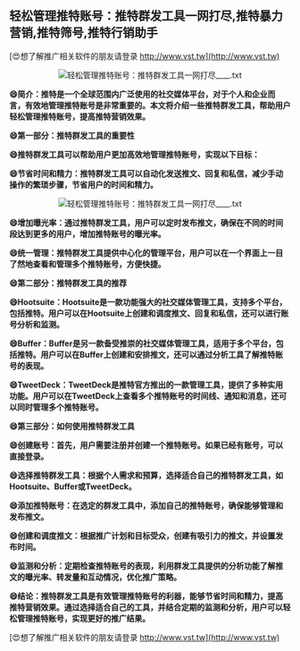## **轻松管理推特账号：推特群发工具一网打尽,推特暴力营销,推特筛号,推特行销助手**

[😍想了解推广相关软件的朋友请登录 http://www.vst.tw](http://www.vst.tw)

 <center><img src="https://vst.tw/MP4/tuiguang/png/7.png" alt="轻松管理推特账号：推特群发工具一网打尽____.txt"></center>

**😄简介：推特是一个全球范围内广泛使用的社交媒体平台，对于个人和企业而言，有效地管理推特账号是非常重要的。本文将介绍一些推特群发工具，帮助用户轻松管理推特账号，提高推特营销效果。**

**😄第一部分：推特群发工具的重要性**

**😄推特群发工具可以帮助用户更加高效地管理推特账号，实现以下目标：**

**😄节省时间和精力：推特群发工具可以自动化发送推文、回复和私信，减少手动操作的繁琐步骤，节省用户的时间和精力。**

 <center><img src="https://vst.tw/MP4/tuiguang/png/8.png" alt="轻松管理推特账号：推特群发工具一网打尽____.txt"></center>

**😄增加曝光率：通过推特群发工具，用户可以定时发布推文，确保在不同的时间段达到更多的用户，增加推特账号的曝光率。**

**😄统一管理：推特群发工具提供中心化的管理平台，用户可以在一个界面上一目了然地查看和管理多个推特账号，方便快捷。**

**😄第二部分：推特群发工具的推荐**

**😄Hootsuite：Hootsuite是一款功能强大的社交媒体管理工具，支持多个平台，包括推特。用户可以在Hootsuite上创建和调度推文、回复和私信，还可以进行账号分析和监测。**

**😄Buffer：Buffer是另一款备受推崇的社交媒体管理工具，适用于多个平台，包括推特。用户可以在Buffer上创建和安排推文，还可以通过分析工具了解推特账号的表现。**

**😄TweetDeck：TweetDeck是推特官方推出的一款管理工具，提供了多种实用功能。用户可以在TweetDeck上查看多个推特账号的时间线、通知和消息，还可以同时管理多个推特账号。**

**😄第三部分：如何使用推特群发工具**

**😄创建账号：首先，用户需要注册并创建一个推特账号。如果已经有账号，可以直接登录。**

**😄选择推特群发工具：根据个人需求和预算，选择适合自己的推特群发工具，如Hootsuite、Buffer或TweetDeck。**

**😄添加推特账号：在选定的群发工具中，添加自己的推特账号，确保能够管理和发布推文。**

**😄创建和调度推文：根据推广计划和目标受众，创建有吸引力的推文，并设置发布时间。**

**😄监测和分析：定期检查推特账号的表现，利用群发工具提供的分析功能了解推文的曝光率、转发量和互动情况，优化推广策略。**

**😄结论：推特群发工具是有效管理推特账号的利器，能够节省时间和精力，提高推特营销效果。通过选择适合自己的工具，并结合定期的监测和分析，用户可以轻松管理推特账号，实现更好的推广结果。**

[😍想了解推广相关软件的朋友请登录 http://www.vst.tw](http://www.vst.tw)



